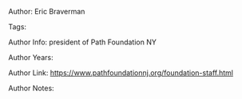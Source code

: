 Author: Eric Braverman

Tags:

Author Info:  president of Path Foundation NY

Author Years: 

Author Link:  https://www.pathfoundationnj.org/foundation-staff.html

Author Notes:



